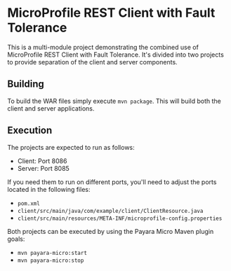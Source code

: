 # MicroProfile REST Client with Fault Tolerance

This is a multi-module project demonstrating the combined use of MicroProfile REST Client with
Fault Tolerance. It's divided into two projects to provide separation of the client and server
components.

## Building

To build the WAR files simply execute `mvn package`. This will build both the client and server
applications.

## Execution

The projects are expected to run as follows:

* Client: Port 8086
* Server: Port 8085

If you need them to run on different ports, you'll need to adjust the ports located in the
following files:

* `pom.xml`
* `client/src/main/java/com/example/client/ClientResource.java`
* `client/src/main/resources/META-INF/microprofile-config.properties`

Both projects can be executed by using the Payara Micro Maven plugin goals:

* `mvn payara-micro:start`
* `mvn payara-micro:stop`
